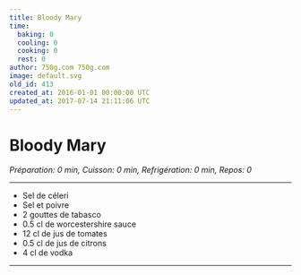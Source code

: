 ```yaml
---
title: Bloody Mary
time:
  baking: 0
  cooling: 0
  cooking: 0
  rest: 0
author: 750g.com 750g.com
image: default.svg
old_id: 413
created_at: 2016-01-01 00:00:00 UTC
updated_at: 2017-07-14 21:11:06 UTC
---
```


# Bloody Mary

*Préparation: 0 min, Cuisson: 0 min, Refrigération: 0 min, Repos: 0*

---

- Sel de céleri
- Sel et poivre
- 2 gouttes de tabasco
- 0.5 cl de worcestershire sauce
- 12 cl de jus de tomates
- 0.5 cl de jus de citrons
- 4 cl de vodka

---


